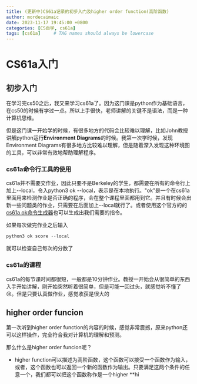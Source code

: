 ```yaml
---
title: (更新中)CS61a记录的初步入门及higher order function(高阶函数)
author: mordecaimaic
date: 2023-11-17 19:45:00 +0800
categories: [CS自学, cs61a]
tags: [cs61a]     # TAG names should always be lowercase
---
```


# CS61a入门
## 初步入门
在学习完cs50之后，我又来学习cs61a了。因为这门课是python作为基础语言，在cs50的时候有学过一点。所以上手很快，老师讲解的关键不是语法，而是一种计算机思维。

但是这门课一开始学的时候，有很多地方的代码会比较难以理解，比如John教授讲解python运行**Environment Diagrams**的时候。我第一次学时候，发现Environment Diagrams有很多地方比较难以理解，但是随着深入发现这种环境图的工具，可以非常有效地帮助理解程序。

### cs61a命令行工具的使用
cs61a并不需要交作业，因此只要不是Berkeley的学生，都需要在所有的命令行上加上--local，令入python3 ok --local，表示是在本地执行。"ok"是一个在cs61a里面用来检测作业是否正确的程序，会在整个课程里面都用到它。并且有时候会出新一些问题类的作业，只需要在后面加上--local就行了。或者使用这个官方的的[cs61a ok命令生成器](https://ok-help.cs61a.org/ 'cs61a ok command generater')也可以生成出我们需要的指令。

如果每次做完作业之后输入
``` python
python3 ok score --local
```
就可以检查自己每次的分数了

### cs61a的课程
cs61a的每节课时间都很短，一般都是10分钟作业。教授一开始会从很简单的东西入手开始讲解，刚开始突然听着很简单，但是可能一回过头，就感觉听不懂了😢。但是只要认真做作业，感觉收获是很大的

## higher order funcion
第一次听到higher order function的内容的时候，感觉非常震撼，原来python还可以这样操作，完全符合我对计算机的理解和预测。

那么什么是higher order funcion呢？
- higher function可以描述为高阶函数，这个函数可以接受一个函数作为输入，或者，这个函数也可以返回一个新的函数作为输出。只要满足这两个条件的任意一个，我们都可以把这个函数称作是一个higher **hi



